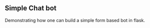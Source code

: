 Simple Chat bot
---------------

Demonstrating how one can build a simple form based bot in flask.

